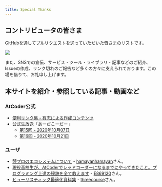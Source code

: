 ```yaml
---
title: Special Thanks
---
```


## コントリビュータの皆さま

GitHubを通してプルリクエストを送っていただいた皆さまのリストです。

<a href="https://github.com/KATO-Hiro/AtCoderClans/graphs/contributors">
<img src="https://contrib.rocks/image?repo=KATO-Hiro/AtCoderClans">
</a>

また、SNSでの宣伝、サービス・ツール・ライブラリ・記事などのご紹介、Issueの作成、リンク切れのご報告など多くの方々に支えられております。この場を借りて、お礼申し上げます。

## 本サイトを紹介・参照している記事・動画など

### AtCoder公式

- [便利リンク集 - 有志による作成コンテンツ](https://atcoder.jp/posts/261)
- 公式生放送「あーだこーだー」
    - [第15回 - 2020年10月07日](https://youtu.be/ldMrqUZt2mc?list=PLLeJZg4opYKY2vLnqkPSGgT4iOrIwhbHq&t=3448)
    - [第16回 - 2020年10月21日](https://youtu.be/rW5l-CzD5uw?list=PLLeJZg4opYKY2vLnqkPSGgT4iOrIwhbHq&t=2988)


### ユーザ

- [競プロのエコシステムについて](https://blog.hamayanhamayan.com/entry/2021/12/10/223827) - [hamayanhamayan](https://atcoder.jp/users/hamayanhamayan)さん。
- [現役高校生が、AtCoderでレッドコーダーになるまでにやってきたこと。プログラミング上達の秘訣を全て教えます](https://engineer-lab.findy-code.io/redcoder) - [E869120](https://atcoder.jp/users/E869120)さん。
- [ヒューリスティック最適化資料集](https://heuristic-ja.growi.cloud/) - [threecourse](https://atcoder.jp/users/threecourse)さん。
